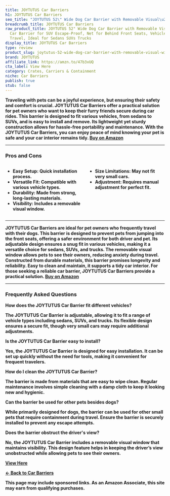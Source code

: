 ```yaml
---
title: JOYTUTUS Car Barriers
h1: JOYTUTUS Car Barriers
seo_title: "JOYTUTUS 52\" Wide Dog Car Barrier with Removable Visual\u2026"
breadcrumb_title: JOYTUTUS Car Barriers
raw_product_title: JOYTUTUS 52" Wide Dog Car Barrier with Removable Visual Window,
  Car Barrier for SUV Escape-Proof, Net for Behind Front Seats, Vehicle Gate for Dog
  Travel, Ideal for Sedans SUVs Trucks
display_title: JOYTUTUS Car Barriers
type: review
product_slug: joytutus-52-wide-dog-car-barrier-with-removable-visual-window-car-barri-f29d2eee
brand: JOYTUTUS
affiliate_link: https://amzn.to/47b3xUQ
cta_label: View Here
category: Crates, Carriers & Containment
niche: Car Barriers
publish: true
stub: false
---
```


<div id="intro" class="full-width">
  <p><strong>Traveling with pets can be a joyful experience, but ensuring their safety and comfort is crucial. JOYTUTUS Car Barriers offer a practical solution for pet owners who want to keep their furry friends secure during car rides. This barrier is designed to fit various vehicles, from sedans to SUVs, and is easy to install and remove. Its lightweight yet sturdy construction allows for hassle-free portability and maintenance. With the JOYTUTUS Car Barriers, you can enjoy peace of mind knowing your pet is safe and your car interior remains tidy. <a href="https://amzn.to/47b3xUQ" rel="nofollow sponsored noopener" target="_blank"><strong>Buy on Amazon</strong></a></p>
</div>

<hr />
<h3 id="pros-cons">Pros and Cons</h3>
<div class="pc-grid" style="display:grid;grid-template-columns:1fr 1fr;gap:16px;">
  <ul>
    <li><strong>Easy Setup:</strong> Quick installation process.</li>
    <li><strong>Versatile Fit:</strong> Compatible with various vehicle types.</li>
    <li><strong>Durability:</strong> Made from strong, long-lasting materials.</li>
    <li><strong>Visibility:</strong> Includes a removable visual window.</li>
  </ul>
  <ul>
    <li><strong>Size Limitations:</strong> May not fit very small cars.</li>
    <li><strong>Adjustment:</strong> Requires manual adjustment for perfect fit.</li>
  </ul>
</div>
<hr />

<div class="full-width">
  <p>JOYTUTUS Car Barriers are ideal for pet owners who frequently travel with their dogs. This barrier is designed to prevent pets from jumping into the front seats, offering a safer environment for both driver and pet. Its adjustable design ensures a snug fit in various vehicles, making it a versatile choice for sedans, SUVs, and trucks. The removable visual window allows pets to see their owners, reducing anxiety during travel. Constructed from durable materials, this barrier promises longevity and reliability. Easy to clean and maintain, it supports a tidy car interior. For those seeking a reliable car barrier, JOYTUTUS Car Barriers provide a practical solution. <a href="https://amzn.to/47b3xUQ" rel="nofollow sponsored noopener" target="_blank"><strong>Buy on Amazon</strong></a></p>
</div>

<hr />
<h3 id="faqs">Frequently Asked Questions</h3>

<p><strong>How does the JOYTUTUS Car Barrier fit different vehicles?</strong></p>
<p>The JOYTUTUS Car Barrier is adjustable, allowing it to fit a range of vehicle types including sedans, SUVs, and trucks. Its flexible design ensures a secure fit, though very small cars may require additional adjustments.</p>

<p><strong>Is the JOYTUTUS Car Barrier easy to install?</strong></p>
<p>Yes, the JOYTUTUS Car Barrier is designed for easy installation. It can be set up quickly without the need for tools, making it convenient for frequent travelers.</p>

<p><strong>How do I clean the JOYTUTUS Car Barrier?</strong></p>
<p>The barrier is made from materials that are easy to wipe clean. Regular maintenance involves simple cleaning with a damp cloth to keep it looking new and hygienic.</p>

<p><strong>Can the barrier be used for other pets besides dogs?</strong></p>
<p>While primarily designed for dogs, the barrier can be used for other small pets that require containment during travel. Ensure the barrier is securely installed to prevent any escape attempts.</p>

<p><strong>Does the barrier obstruct the driver's view?</strong></p>
<p>No, the JOYTUTUS Car Barrier includes a removable visual window that maintains visibility. This design feature helps in keeping the driver’s view unobstructed while allowing pets to see their owners.</p>
<p><a class="btn" href="https://amzn.to/47b3xUQ" target="_blank" rel="nofollow sponsored noopener">View Here</a></p>
<p><a href="/roundups/crates-carriers-containment/car-barriers/">← Back to Car Barriers</a></p>
<aside class="disclosure">This page may include sponsored links. As an Amazon Associate, this site may earn from qualifying purchases.</aside>
